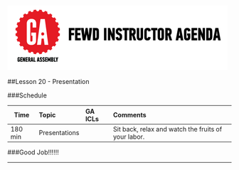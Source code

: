 ![GeneralAssemb.ly](../../img/icons/instr_agenda.png)


##Lesson 20 - Presentation



###Schedule


| Time        | Topic| GA ICLs| Comments |
| ------------- |:-------------|:-------------------|:----------------|
| 180 min | Presentations | | Sit back, relax and watch the fruits of your labor.|



###Good Job!!!!!! 



---

